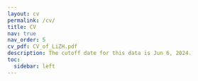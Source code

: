 ```yaml
---
layout: cv
permalink: /cv/
title: CV
nav: true
nav_order: 5
cv_pdf: CV_of_LiZH.pdf
description: The cutoff date for this data is Jun 6, 2024.
toc:
  sidebar: left
---
```

